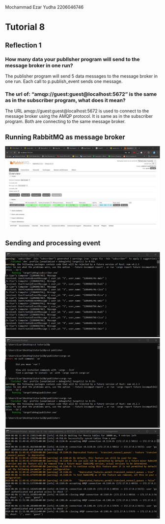Mochammad Ezar Yudha 2206046746
<h1>Tutorial 8</h1>
<h2>Reflection 1</h2>
<h3>How many data your publlsher program will send to the message broker in one
run?</h3>
The publisher program will send 5 data messages to the message broker in one run. Each call to p.publish_event sends one message.
<h3>The url of: “amqp://guest:guest@localhost:5672” is the same as in the subscriber
program, what does it mean?</h3>
The URL amqp://guest:guest@localhost:5672 is used to connect to the message broker using the AMQP protocol. It is same as in the subscriber program. Both are connecting to the same message broker.

<h2>Running RabbitMQ as message broker</h2>
<img src= "images/image1.jpg">

<h2>Sending and processing event</h2>
<img src= "images/sub_cons.jpg">
<img src= "images/pub_cons.jpg">
<img src= "images/rabbit_cons.jpg">